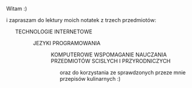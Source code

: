 Witam :)
<p>i zapraszam do lektury moich notatek z trzech przedmiotów:
<ul>TECHNOLOGIE INTERNETOWE<ul>
<ul>JEZYKI PROGRAMOWANIA<ul>
<ul>KOMPUTEROWE WSPOMAGANIE NAUCZANIA PRZEDMIOTÓW SCISLYCH I PRZYRODNICZYCH<ul>
<p>oraz do korzystania ze sprawdzonych przeze mnie przepisów kulinarnych :)<p>
